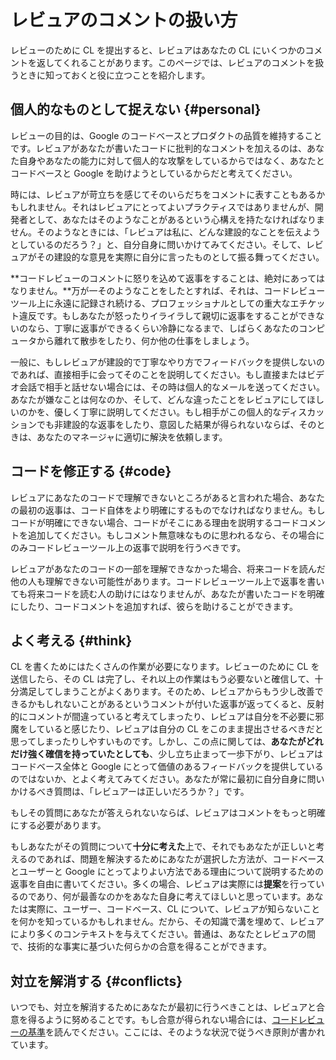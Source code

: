 # レビュアのコメントの扱い方



レビューのために CL を提出すると、レビュアはあなたの CL にいくつかのコメントを返してくれることがあります。このページでは、レビュアのコメントを扱うときに知っておくと役に立つことを紹介します。

## 個人的なものとして捉えない {#personal}

レビューの目的は、Google のコードベースとプロダクトの品質を維持することです。レビュアがあなたが書いたコードに批判的なコメントを加えるのは、あなた自身やあなたの能力に対して個人的な攻撃をしているからではなく、あなたとコードベースと Google を助けようとしているからだと考えてください。

時には、レビュアが苛立ちを感じてそのいらだちをコメントに表すこともあるかもしれません。それはレビュアにとってよいプラクティスではありませんが、開発者として、あなたはそのようなことがあるという心構えを持たなければなりません。そのようなときには、「レビュアは私に、どんな建設的なことを伝えようとしているのだろう？」と、自分自身に問いかけてみてください。そして、レビュアがその建設的な意見を実際に自分に言ったものとして振る舞ってください。

**コードレビューのコメントに怒りを込めて返事をすることは、絶対にあってはなりません。**万が一そのようなことをしたとすれば、それは、コードレビューツール上に永遠に記録され続ける、プロフェッショナルとしての重大なエチケット違反です。もしあなたが怒ったりイライラして親切に返事をすることができないのなら、丁寧に返事ができるくらい冷静になるまで、しばらくあなたのコンピュータから離れて散歩をしたり、何か他の仕事をしましょう。

一般に、もしレビュアが建設的で丁寧なやり方でフィードバックを提供しないのであれば、直接相手に会ってそのことを説明してください。もし直接またはビデオ会話で相手と話せない場合には、その時は個人的なメールを送ってください。あなたが嫌なことは何なのか、そして、どんな違ったことをレビュアにしてほしいのかを、優しく丁寧に説明してください。もし相手がこの個人的なディスカッションでも非建設的な返事をしたり、意図した結果が得られないならば、そのときは、あなたのマネージャに適切に解決を依頼します。

## コードを修正する {#code}

レビュアにあなたのコードで理解できないところがあると言われた場合、あなたの最初の返事は、コード自体をより明確にするものでなければなりません。もしコードが明確にできない場合、コードがそこにある理由を説明するコードコメントを追加してください。もしコメント無意味なものに思われるなら、その場合にのみコードレビューツール上の返事で説明を行うべきです。

レビュアがあなたのコードの一部を理解できなかった場合、将来コードを読んだ他の人も理解できない可能性があります。コードレビューツール上で返事を書いても将来コードを読む人の助けにはなりませんが、あなたが書いたコードを明確にしたり、コードコメントを追加すれば、彼らを助けることができます。

## よく考える {#think}

CL を書くためにはたくさんの作業が必要になります。レビューのために CL を送信したら、その CL は完了し、それ以上の作業はもう必要ないと確信して、十分満足してしまうことがよくあります。そのため、レビュアからもう少し改善できるかもしれないことがあるというコメントが付いた返事が返ってくると、反射的にコメントが間違っていると考えてしまったり、レビュアは自分を不必要に邪魔をしていると感じたり、レビュアは自分の CL をこのまま提出させるべきだと思ってしまったりしやすいものです。しかし、この点に関しては、**あなたがどれだけ強く確信を持っていたとしても**、少し立ち止まって一歩下がり、レビュアはコードベース全体と Google にとって価値のあるフィードバックを提供しているのではないか、とよく考えてみてください。あなたが常に最初に自分自身に問いかけるべき質問は、「レビュアーは正しいだろうか？」です。 

もしその質問にあなたが答えられないならば、レビュアはコメントをもっと明確にする必要があります。

もしあなたがその質問について**十分に考えた**上で、それでもあなたが正しいと考えるのであれば、問題を解決するためにあなたが選択した方法が、コードベースとユーザーと Google にとってよりよい方法である理由について説明するための返事を自由に書いてください。多くの場合、レビュアは実際には**提案**を行っているのであり、何が最善なのかをあなた自身に考えてほしいと思っています。あなたは実際に、ユーザー、コードベース、CL について、レビュアが知らないことを何かを知っているかもしれません。だから、その知識で溝を埋めて、レビュアにより多くのコンテキストを与えてください。普通は、あなたとレビュアの間で、技術的な事実に基づいた何らかの合意を得ることができます。

## 対立を解消する {#conflicts}

いつでも、対立を解消するためにあなたが最初に行うべきことは、レビュアと合意を得るように努めることです。もし合意が得られない場合には、[コードレビューの基準](../reviewer/standard.md)を読んでください。ここには、そのような状況で従うべき原則が書かれています。
